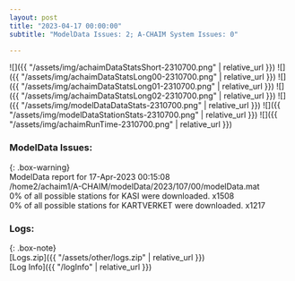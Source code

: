 ```yaml
---
layout: post
title: "2023-04-17 00:00:00"
subtitle: "ModelData Issues: 2; A-CHAIM System Issues: 0"

---
```


![]({{ "/assets/img/achaimDataStatsShort-2310700.png" | relative_url }})
![]({{ "/assets/img/achaimDataStatsLong00-2310700.png" | relative_url }})
![]({{ "/assets/img/achaimDataStatsLong01-2310700.png" | relative_url }})
![]({{ "/assets/img/achaimDataStatsLong02-2310700.png" | relative_url }})
![]({{ "/assets/img/modelDataDataStats-2310700.png" | relative_url }})
![]({{ "/assets/img/modelDataStationStats-2310700.png" | relative_url }})
![]({{ "/assets/img/achaimRunTime-2310700.png" | relative_url }})


### ModelData Issues:  
  
{: .box-warning}  
 ModelData report for 17-Apr-2023 00:15:08   
 /home2/achaim1/A-CHAIM/modelData/2023/107/00/modelData.mat   
 0% of all possible stations for KASI were downloaded. x1508   
 0% of all possible stations for KARTVERKET were downloaded. x1217   
  


### Logs:  
  
{: .box-note}  
[Logs.zip]({{ "/assets/other/logs.zip" | relative_url }})  
[Log Info]({{ "/logInfo" | relative_url }})  
